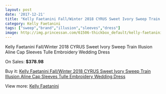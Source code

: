 ```yaml
---
layout: post
date: '2017-12-21'
title: "Kelly Faetanini Fall/Winter 2018 CYRUS Sweet Ivory Sweep Train Illusion Aline Cap Sleeves Tulle Embroidery Wedding Dress"
category: Kelly Faetanini
tags: ["sweep","brand","illusion","sleeves","dress"]
image: http://img.princessan.com/61506-thickbox_default/kelly-faetanini-fall-winter-2018-cyrus-sweet-ivory-sweep-train-illusion-aline-cap-sleeves-tulle-embroidery-wedding-dress.jpg
---
```

Kelly Faetanini Fall/Winter 2018 CYRUS Sweet Ivory Sweep Train Illusion Aline Cap Sleeves Tulle Embroidery Wedding Dress

On Sales: **$378.98**
<a href="https://www.princessan.com/en/kelly-faetanini/27302-kelly-faetanini-fall-winter-2018-cyrus-sweet-ivory-sweep-train-illusion-aline-cap-sleeves-tulle-embroidery-wedding-dress.html"><amp-img layout="responsive" width="600" height="600" src="//img.princessan.com/61506-thickbox_default/kelly-faetanini-fall-winter-2018-cyrus-sweet-ivory-sweep-train-illusion-aline-cap-sleeves-tulle-embroidery-wedding-dress.jpg" alt="Kelly Faetanini Fall/Winter 2018 CYRUS Sweet Ivory Sweep Train Illusion Aline Cap Sleeves Tulle Embroidery Wedding Dress 0" /></a>
<a href="https://www.princessan.com/en/kelly-faetanini/27302-kelly-faetanini-fall-winter-2018-cyrus-sweet-ivory-sweep-train-illusion-aline-cap-sleeves-tulle-embroidery-wedding-dress.html"><amp-img layout="responsive" width="600" height="600" src="//img.princessan.com/61508-thickbox_default/kelly-faetanini-fall-winter-2018-cyrus-sweet-ivory-sweep-train-illusion-aline-cap-sleeves-tulle-embroidery-wedding-dress.jpg" alt="Kelly Faetanini Fall/Winter 2018 CYRUS Sweet Ivory Sweep Train Illusion Aline Cap Sleeves Tulle Embroidery Wedding Dress 1" /></a>
<a href="https://www.princessan.com/en/kelly-faetanini/27302-kelly-faetanini-fall-winter-2018-cyrus-sweet-ivory-sweep-train-illusion-aline-cap-sleeves-tulle-embroidery-wedding-dress.html"><amp-img layout="responsive" width="600" height="600" src="//img.princessan.com/61507-thickbox_default/kelly-faetanini-fall-winter-2018-cyrus-sweet-ivory-sweep-train-illusion-aline-cap-sleeves-tulle-embroidery-wedding-dress.jpg" alt="Kelly Faetanini Fall/Winter 2018 CYRUS Sweet Ivory Sweep Train Illusion Aline Cap Sleeves Tulle Embroidery Wedding Dress 2" /></a>

Buy it: [Kelly Faetanini Fall/Winter 2018 CYRUS Sweet Ivory Sweep Train Illusion Aline Cap Sleeves Tulle Embroidery Wedding Dress](https://www.princessan.com/en/kelly-faetanini/27302-kelly-faetanini-fall-winter-2018-cyrus-sweet-ivory-sweep-train-illusion-aline-cap-sleeves-tulle-embroidery-wedding-dress.html "Kelly Faetanini Fall/Winter 2018 CYRUS Sweet Ivory Sweep Train Illusion Aline Cap Sleeves Tulle Embroidery Wedding Dress")

View more: [Kelly Faetanini](https://www.princessan.com/en/256-kelly-faetanini "Kelly Faetanini")